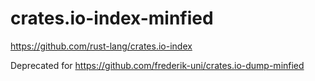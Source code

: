 # crates.io-index-minfied

https://github.com/rust-lang/crates.io-index

Deprecated for https://github.com/frederik-uni/crates.io-dump-minfied
